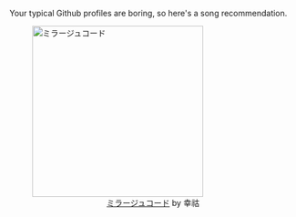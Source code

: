 Your typical Github profiles are boring, so here's a song recommendation.
<figure><img width="300" height="300" src="https://i.scdn.co/image/ab67616d0000b273a7dadb7d28f40dc669dd3e89" alt="ミラージュコード" /><figcaption align="center"><a href="https://open.spotify.com/track/489O6uDlbiNrrUoUaw1MKb" target="_blank">ミラージュコード</a> by 幸祜</figcaption></figure>
